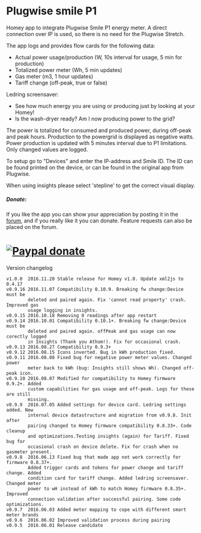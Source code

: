 # Plugwise smile P1 #

Homey app to integrate Plugwise Smile P1 energy meter. A direct connection over
IP is used, so there is no need for the Plugwise Stretch.

The app logs and provides flow cards for the following data:
- Actual power usage/production (W, 10s interval for usage, 5 min for production)
- Totalized power meter (Wh, 5 min updates)
- Gas meter (m3, 1 hour updates)
- Tariff change (off-peak, true or false)

Ledring screensaver:
- See how much energy you are using or producing just by looking at your Homey!
- Is the wash-dryer ready? Am I now producing power to the grid?

The power is totalized for consumed and produced power, during off-peak and
peak hours. Production to the powergrid is displayed as negative watts.
Power production is updated with 5 minutes interval due to P1 limitations.
Only changed values are logged.

To setup go to "Devices" and enter the IP-address and Smile ID. The ID can be
found printed on the device, or can be found in the original app from Plugwise.

When using insights please select 'stepline' to get the correct visual display.

##### Donate: #####
If you like the app you can show your appreciation by posting it in the [forum],
and if you really like it you can donate. Feature requests can also be placed on
the forum.

[![Paypal donate][pp-donate-image]][pp-donate-link]
===============================================================================

Version changelog

```
v1.0.0  2016.11.20 Stable release for Homey v1.0. Update xml2js to 0.4.17
v0.9.16 2016.11.07 Compatibility 0.10.9. Breaking fw change:Device must be
        deleted and paired again. Fix 'cannot read property' crash. Improved gas
        usage logging in insights.
v0.9.15 2016.10.18 Removing 0 readings after app restart
v0.9.14 2016.10.01 Compatibility 0.10.1+. Breaking fw change:Device must be
        deleted and paired again. offPeak and gas usage can now corectly logged
        in Insights (Thank you Athom!). Fix for occasional crash.
v0.9.13 2016.08.27 Compatibility 0.9.3+
v0.9.12 2016.08.15 Icons inverted. Bug in kWh production fixed.
v0.9.11 2016.08.08 Fixed bug for negative power meter values. Changed power
        meter back to kWh (bug: Insights still shows Wh). Changed off-peak icon.
v0.9.10 2016.08.07 Modified for compatibility to Homey firmware 0.9.2+. Added
        custom capabilities for gas usage and off-peak. Logs for these are still
        missing.
v0.9.9  2016.07.05 Added settings for device card. Ledring settings added. New
        internal device datastructure and migration from v0.9.8. Init after
        pairing changed to Homey firmware compatibility 0.8.33+. Code cleanup
        and optimizations.Testing insights (again) for Tariff. Fixed bug for
        occasional crash on device delete. Fix for crash when no gasmeter present.
v0.9.8  2016.06.13 Fixed bug that made app not work correctly for firmware 0.8.37+.
        Added trigger cards and tokens for power change and tariff change. Added
        condition card for tariff change. Added ledring screensaver. Changed meter
        power to wH instead of kWh to match Homey firmware 0.8.35+. Improved
        connection validation after successful pairing. Some code optimizations.
v0.9.7  2016.06.03 Added meter mapping to cope with different smart meter brands
v0.9.6  2016.06.02 Improved validation process during pairing
v0.9.5  2016.06.01 Release candidate
```
[forum]: https://forum.athom.com/discussion/1587
[pp-donate-link]: https://www.paypal.com/cgi-bin/webscr?cmd=_s-xclick&hosted_button_id=M9M847YNL7SB2
[pp-donate-image]: https://www.paypalobjects.com/en_US/i/btn/btn_donate_SM.gif
